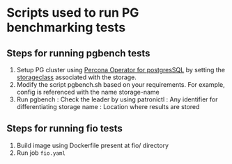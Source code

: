 # Scripts used to run PG benchmarking tests

## Steps for running pgbench tests

1. Setup PG cluster using [Percona Operator for postgresSQL](https://docs.percona.com/percona-operator-for-postgresql/2.0/index.html) by setting the [storageclass](https://github.com/percona/percona-postgresql-operator/blob/988cd8a7ef01b1171ee4c3346c1138970edc00fa/deploy/cr.yaml#L223) associated with the storage.
2. Modify the script pgbench.sh based on your requirements. For example, config is referenced with the name storage-name
3. Run pgbench <leader-pod-identifier> <identifier-of-storage> <results-location>
   <leader-pod-identifier> : Check the leader by using patronictl
   <identifier-of-storage> : Any identifier for differentiating storage name
   <results-location> : Location where results are stored


## Steps for running fio tests

1. Build image using Dockerfile present at fio/ directory
2. Run job `fio.yaml` 